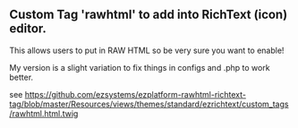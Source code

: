 ## Custom Tag 'rawhtml' to add into RichText (icon) editor.

This allows users to put in RAW HTML so be very sure you want to enable!

My version is a slight variation to fix things in configs and .php to work better.

see https://github.com/ezsystems/ezplatform-rawhtml-richtext-tag/blob/master/Resources/views/themes/standard/ezrichtext/custom_tags/rawhtml.html.twig

